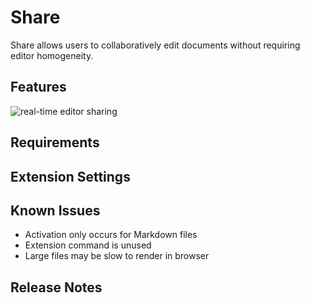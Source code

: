 # Share
Share allows users to collaboratively edit documents without requiring editor homogeneity.

## Features

![real-time editor sharing](https://github.com/teddy-error/vscode-extension-share/raw/master/share-animation.gif)

## Requirements
## Extension Settings
## Known Issues
- Activation only occurs for Markdown files
- Extension command is unused
- Large files may be slow to render in browser

## Release Notes
